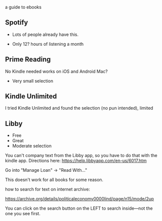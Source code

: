 a guide to ebooks


## Spotify

* Lots of people already have this. 

* Only 12? hours of listening a month


## Prime Reading


No Kindle needed
works on iOS and Android
Mac?

* Very small selection





## Kindle Unlimited

I tried Kindle Unlimited and found the selection (no pun intended), limited



## Libby

* Free
* Great
* Moderate selection

You can't company text from the Libby app, so you have to do that with the kindle app. Directions here: https://help.libbyapp.com/en-us/6017.htm

Go into "Manage Loan" -> "Read With..."

This doesn't work for all books for some reason.





how to search for text on internet archive:

https://archive.org/details/politicaleconomy0000lind/page/n15/mode/2up


You can click on the search button on the LEFT to search inside—not the one you see first.
